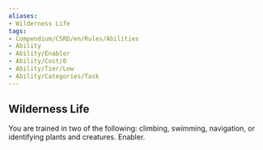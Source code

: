 ```yaml
---
aliases:
- Wilderness Life
tags:
- Compendium/CSRD/en/Rules/Abilities
- Ability
- Ability/Enabler
- Ability/Cost/0
- Ability/Tier/Low
- Ability/Categories/Task
---
```


  
## Wilderness Life  
You are trained in two of the following: climbing, swimming, navigation, or identifying plants and creatures. Enabler.